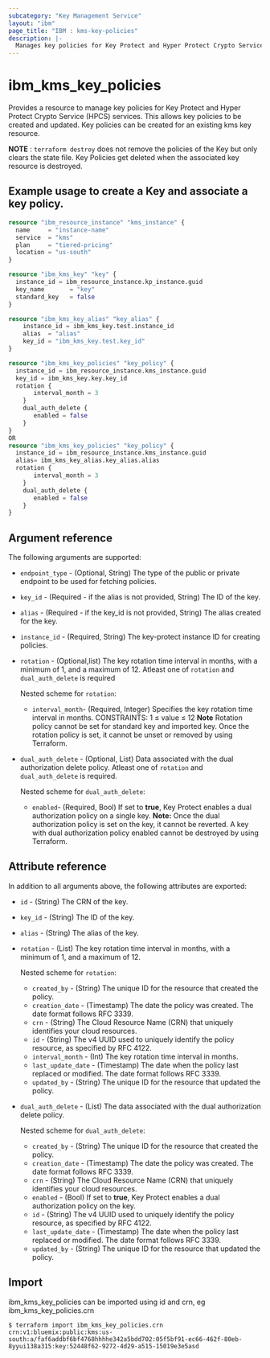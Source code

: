 ```yaml
---
subcategory: "Key Management Service"
layout: "ibm"
page_title: "IBM : kms-key-policies"
description: |-
  Manages key policies for Key Protect and Hyper Protect Crypto Service (HPCS) services
---
```


# ibm_kms_key_policies

Provides a resource to manage key policies for Key Protect and Hyper Protect Crypto Service (HPCS) services. This allows key policies to be created and updated. Key policies can be created for an existing kms key resource.

**NOTE**
: `terraform destroy` does not remove the policies of the Key but only clears the state file. Key Policies get deleted when the associated key resource is destroyed.


## Example usage to create a Key and associate a key policy.

```terraform
resource "ibm_resource_instance" "kms_instance" {
  name     = "instance-name"
  service  = "kms"
  plan     = "tiered-pricing"
  location = "us-south"
}

resource "ibm_kms_key" "key" {
  instance_id = ibm_resource_instance.kp_instance.guid
  key_name       = "key"
  standard_key   = false
}

resource "ibm_kms_key_alias" "key_alias" {
    instance_id = ibm_kms_key.test.instance_id
    alias  = "alias"
    key_id = "ibm_kms_key.test.key_id"
}

resource "ibm_kms_key_policies" "key_policy" {
  instance_id = ibm_resource_instance.kms_instance.guid
  key_id = ibm_kms_key.key.key_id
  rotation {
       interval_month = 3
    }
    dual_auth_delete {
       enabled = false
    }
}
OR
resource "ibm_kms_key_policies" "key_policy" {
  instance_id = ibm_resource_instance.kms_instance.guid
  alias= ibm_kms_key_alias.key_alias.alias
  rotation {
       interval_month = 3
    }
    dual_auth_delete {
       enabled = false
    }
}
```

## Argument reference

The following arguments are supported:

- `endpoint_type` - (Optional, String) The type of the public or private endpoint to be used for fetching policies.
- `key_id` - (Required - if the alias is not provided, String) The ID of the key.
- `alias` - (Required - if the key_id is not provided, String) The alias created for the key.
- `instance_id` - (Required, String) The key-protect instance ID for creating policies.
- `rotation` - (Optional,list) The key rotation time interval in months, with a minimum of 1, and a maximum of 12. Atleast one of `rotation` and `dual_auth_delete` is required

  Nested scheme for `rotation`:

    - `interval_month`- (Required, Integer) Specifies the key rotation time interval in months. CONSTRAINTS: 1 ≤ value ≤ 12 **Note** Rotation policy cannot be set for standard key and imported key. Once the rotation policy is set, it cannot be unset or removed by using Terraform.
- `dual_auth_delete` - (Optional, List) Data associated with the dual authorization delete policy. Atleast one of `rotation` and `dual_auth_delete` is required.

    Nested scheme for `dual_auth_delete`:
    - `enabled`- (Required, Bool) If set to **true**, Key Protect enables a dual authorization policy on a single key. **Note:** Once the dual authorization policy is set on the key, it cannot be reverted. A key with dual authorization policy enabled cannot be destroyed by using  Terraform.

## Attribute reference

In addition to all arguments above, the following attributes are exported:

- `id` - (String) The CRN of the key.
- `key_id` - (String) The ID of the key.
- `alias`  - (String) The alias of the key.
- `rotation` - (List) The key rotation time interval in months, with a minimum of 1, and a maximum of 12.

    Nested scheme for `rotation`:
    - `created_by` - (String) The unique ID for the resource that created the policy.
    - `creation_date` - (Timestamp) The date the policy was created. The date format follows RFC 3339.
    - `crn` - (String) The Cloud Resource Name (CRN) that uniquely identifies your cloud resources.
    - `id` - (String) The v4 UUID used to uniquely identify the policy resource, as specified by RFC 4122.
    - `interval_month` - (Int) The key rotation time interval in months.
    - `last_update_date` - (Timestamp)  The date when the policy last replaced or modified. The date format follows RFC 3339.
    - `updated_by` - (String) The unique ID for the resource that updated the policy.

- `dual_auth_delete` - (List) The data associated with the dual authorization delete policy.

     Nested scheme for `dual_auth_delete`:
     - `created_by` - (String) The unique ID for the resource that created the policy.
     - `creation_date` - (Timestamp) The date the policy was created. The date format follows RFC 3339.
     - `crn` - (String) The Cloud Resource Name (CRN) that uniquely identifies your cloud resources.
     - `enabled` - (Bool) If set to **true**, Key Protect enables a dual authorization policy on the key.
     - `id` - (String) The v4 UUID used to uniquely identify the policy resource, as specified by RFC 4122.
     - `last_update_date` - (Timestamp)  The date when the policy last replaced or modified. The date format follows RFC 3339.
     - `updated_by` - (String) The unique ID for the resource that updated the policy.

## Import

ibm_kms_key_policies can be imported using id and crn, eg ibm_kms_key_policies.crn

```
$ terraform import ibm_kms_key_policies.crn crn:v1:bluemix:public:kms:us-south:a/faf6addbf6bf4768hhhhe342a5bdd702:05f5bf91-ec66-462f-80eb-8yyui138a315:key:52448f62-9272-4d29-a515-15019e3e5asd
```